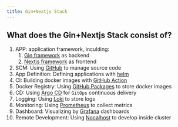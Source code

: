 ```yaml
---
title: Gin+Nextjs Stack
---
```


## What does the Gin+Nextjs Stack consist of?

1. APP: application framework, inculding: 
    1. [Gin framework](https://gin-gonic.com/) as backend
    1. [Nextjs framework](https://nextjs.org/) as frontend
1. SCM: Using [GitHub](https://github.com) to manage source code
1. App Definition: Defining applications with [helm](https://helm.sh/) 
1. CI: Building docker images with [GitHub Action](https://docs.github.com/en/actions)
1. Docker Registry: Using [GitHub Packages](https://docs.github.com/en/packages/learn-github-packages/introduction-to-github-packages) to store docker images
1. CD: Using [Argo CD](https://argo-cd.readthedocs.io/) for `GitOps` continuous delivery
1. Logging: Using [Loki](https://grafana.com/oss/loki/) to store logs
1. Monitoring: Using [Prometheus](https://prometheus.io/) to collect metrics
1. Dashboard: Visualizing by [Grafana](https://grafana.com/) dashboards
1. Remote Development: Using [Nocalhost](https://nocalhost.dev) to develop inside cluster